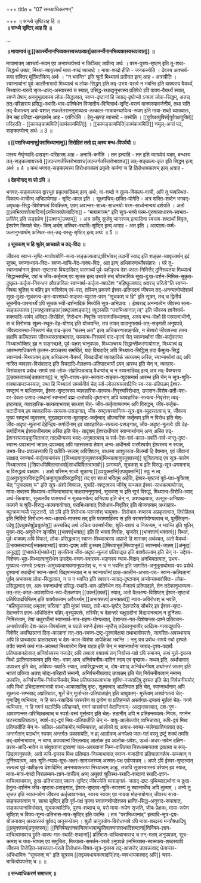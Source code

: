 +++
title = "07 सन्ध्याधिकरणम्"

+++
॥ सन्ध्ये सृष्टिराह हि ॥  
**॥ सन्ध्ये सृष्टिर् आह हि ॥**

…





**॥ मायामात्रं तु [[कार्त्स्येनानभिव्यक्त्तस्वरूपत्वात्|कार्त्स्न्येनानभिव्यक्तस्वरूपत्वात्]] ॥**

मायामात्रम् आश्चर्य-रूपम् एव अनाश्चर्यरूपं न किञ्चिद् अपीत्य् अर्थः । परम-पुरुष-सृष्टम् इति तु-शब्द-सिद्धार्थ उक्तः, मिथ्या-व्यावृत्त्यर्थं माया-शब्दं व्याचष्टे । माया-शब्दो हीति - जनकस्येति । देवस्य आश्चर्य-रूपा शक्तिर् मूर्तिमतीवेत्य् अर्थः । "न भवन्ति" इति श्रुतौ मिथ्यात्वं प्रतीयत इत्य् आह - अत्रापीति । स्वाप्नार्थानां पूर्व-कालीनाभावो मिथ्यात्वं च लोक-सिद्धम् इति तद्-उभय-परत्वे न भवन्ति इति वाक्यस्य वैयर्थ्यं, मिथ्यात्व-परत्वे सृज-धात्व्-अस्वारस्यं च स्यात्, प्रसिद्ध-रथाद्यनुभवस्य प्रतिषेधे ऽपि वाक्य-वैयर्थ्यं स्यात्, स्वप्ने तेषाम् अननुभूतत्वस्य लोक-सिद्धत्वात्, स्वप्न-दृष्टानां हि जाग्रद्-दृष्टेभ्यो ऽन्यत्वं लोक-सिद्धम्, अतस् तत्-परिहाराय प्रसिद्ध-रथादि-भाव-प्रतिषेधेन विजातीय-विचित्रार्थ-सृष्टि-परत्वं वाक्यस्यावर्जनीयं, तथा सति तद्-वैजात्यम् अर्थ-वशात् सकलेतराननुभाव्यत्व-तत्काल-मात्रावस्थायित्व-रूपम् इति माया-शब्दो व्याख्यातः, तेन सह प्रतिज्ञा-खण्डार्थम् आह - एवंविधेति । हेतु-खण्डं व्याचष्टे - तस्येति । [[पुर्वपक्षयुक्त्तिं|पूर्वपक्षयुक्तिं]] परिहरति - [[कामङ्काममिति|कामंकाममिति]] । [[कामङ्काममिति|कामंकाममिति]] णमुल्-अन्तं पदं, सङ्कल्प्येत्य् अर्थः ॥ 3 ॥

**॥ [[पराभिध्यनात्तु|पराभिध्यानात्तु]] तिरोहितं ततो ह्य् अस्य बन्ध-विपर्ययौ ॥**

परस्य नैर्घृण्यादि-प्रसङ्ग-परिहारम् आह - अनादि-कर्मेति । तत इत्यादि - तत इति व्याख्येयं यदम्, बन्धस्य तत्-सङ्कल्पायत्तत्वे [[तदन्तगर्तस्तिरोभावश्च|तदन्तर्गतस्तिरोभावश्च]] तत्-सङ्कल्प-कृत इति सिद्धम् इत्य् अर्थः ॥ 4 ॥ कथं भगवत्-सङ्कल्पस्य तिरोधायकत्वं प्रकृतेः कर्मणां च हि तिरोधायकत्वम् इत्य् अत्राह -

**॥ देहयोगाद् वा सो ऽपि ॥**

भगवत्-सङ्कल्पस्य द्वारभूतं प्रकृत्यादिकम् इत्य् अर्थः, वा-शब्दो न तुल्य-विकल्प-वाची, अपि तु व्यवस्थित-विकल्प-वाचीत्य् अभिप्रायेणाह - सृष्टि-काल इति । सूक्ष्माचिच्-छक्ति-योगेति - अत्र शक्ति-शब्देन भगवद्-अपृथक्-सिद्ध-विशेषणत्वं विवक्षितम्, एवम् अवान्तर-साध्य-साधनयोः परम-साध्येनान्वयं दर्शयति । अतो [[ऽनभिव्यक्त्तेत्यादिना|ऽनभिव्यक्तेत्यादिना]] - "मायामात्रम्" इति सूत्र-भाष्ये परम-पुरुषासाधारण-स्वभाव-प्रतीतेर् इति सङ्ग्रहेण [[उक्त्तम्|उक्तम्]] । अत्र सर्वेषु सुप्तेषु जागरणम् इत्यादिना स्वभाव-शब्दार्थो विवृतः, ईश्वरेण क्रियते चेत्- किम् अर्थम् अस्थिर-रथादि-सृष्टिर् इत्य् अत्राह - अत इति । अल्पाल्प-कर्म-फलानुभवार्थम् अस्थिर-तत्-तद्-वस्तु-सृष्टिर् इत्य् अर्थः ॥ 5 ॥

**॥ सूचकश् च हि श्रुतेर् आचक्षते च तद्-विदः ॥**

जीवस्य स्वाप्न-सृष्टि-मात्रोपयोगि-सत्य-सङ्कल्पत्वाद्याविर्भावस् तदानीं स्याद् इति शङ्का-व्यावृत्त्यर्थम् इदं सूत्रम्, स्वप्नाध्याय-विदः- स्वप्न-वाचि-वेद-वाक्य-विदः, अत इत्य् अधिकरणार्थोपसंहारः । परे तु- स्वाप्नार्थानाम् ईश्वर-सृष्टतया वियदादिवत् पारमार्थ्यं पूर्व-पक्षीकृत्य देश-काल-निमित्तैर् दुर्निरूपतया मिथ्यात्वं सिद्धान्तयन्ति, एषां च जीव-कर्तृत्वम् एव सृजत इत्य् उच्यते तच् चौपचारिकं सुख-दुःख-दर्शन-निमित्त-सुकृत-दुष्कृत-कर्तृत्व-निबन्धन औपचारिकः स्वाप्नार्थ-कर्तृत्व-व्यपदेशः "बहिष्कुलायाद् अवरच् चरित्वे"ति स्वाप्न-विषया श्रुतिश् च बहिर् इव चरित्वेत्य् एवं-परा, तस्मिन् प्रकरणे ईश्वर-प्रतिपादनं जीवस्य तद्-अनन्यत्वोपदेशार्थं सुख-दुःख-सूचकत्व-कृत-पारमार्थ्य-शङ्का-व्युदास-परम् "सूचकश् च हि" इति सूत्रम्, तच् च द्वितीयं सूचनीय-पारमार्थ्ये ऽपि सूचकं स्त्री-दर्शनादिकं मिथ्येति सूत्र-अभिप्रायः । ईश्वराद् अनन्यत्वेन जीवस्य सत्य-सङ्कल्पतया [[स्त्रष्ट्टत्वशङ्कां|स्रष्टृत्वशङ्कां]] व्युदस्यति "पराभिध्यानात् त्व्" इति जीवस्य ज्ञानैश्वर्य-शक्त्यादि-सर्वम् अविद्या-तिरोहितं, तिरोधान-निवृत्तिः परमात्माभिध्यानात्, अस्य बन्ध-मोक्षौ हि परमात्माधीनौ, स च तिरोभावः सूक्ष्म-स्थूल-देह-योगाद् इति योजयन्ति, तत्र तावत् पादानुगतार्थ-तत्-सङ्गती अनुपपन्ने, जीवत्वावस्था-निरूपणं चेत् पाद-कृत्यं "फलम् अत" इत्य् अधिकरणासङ्गतिः, न चेश्वरो जीवावस्था तस्य ब्रह्मणि कल्पितस्य जीवाध्यस्तत्वाभावात्, परमात्म-निरूपणं पाद-कृत्यं चेत् स्वाप्नार्थानां जीव-कर्तृकतया मिथ्यात्वोक्तिर् इह न सङ्गच्छते, पूर्व-पक्षश् चानुपपन्नः, मिथ्यात्वस्य सिद्धान्तीकरणायोगात्, मिथ्यात्वं ह्य् आरम्भणाधिकरणे कृत्स्न-प्रपञ्चस्य समर्थितं, यदा वियदादेर् अपि मिथ्यात्व-सिद्धिस् तदा कैमुत्य-सिद्धं स्वाप्नार्थ-मिथ्यात्वम् इत्य् अधिकरण-वैयर्थ्यं, वियदादीनां व्यावहारिकं सत्यत्वम् अस्ति, स्वाप्नार्थानां तद् अपि नास्ति व्यवहार-विसंवादाद् इति वियदादि-वैलक्षण्य-प्रतिपादभार्यो ऽयम् आरम्भ इति चेन् न, व्यवहार-विसंवादस्य प्रबोध-समये सर्व-लोक-संप्रतिपन्नत्वाद् वैधर्म्याच् च न स्वपनादिवद् इत्य् अत्र तद्-वैषम्यस्य [[उक्त्तत्वाच्च|उक्तत्वाच्]] च, श्रुति-वाक्य-कृत-सत्यत्व-शङ्का-व्युदसनार्थ आरम्भ इति चेन् न सूत्र-श्रुति-वाक्यासामञ्जस्यात्, तथा हि मिथ्यात्वं समर्थनीयं चेत् सर्व-लोकाश्रयत्वादिभिः स्व-रस-प्रतिपन्नम् ईश्वर-स्रष्टृत्वं न बाधितव्यम्, ईश्वर-सृष्टत्वस्य व्यावहारिक-सत्यत्व-निवृत्त्यविरोधात्, उपासन-विशेष-प्रती-परा-वर-देवता-प्रसाद-लब्धानां स्वप्नानां ब्रह्म-दत्तोषादि-दृष्टानाम् अपि व्यावहारिक-सत्यत्व-निवृत्तेस् त्वद्-इष्टत्वात्, व्यावहारिक-सत्यत्वाभावस् साध्यश् चेत्- जीव-कर्तृत्वाश्रयणम् अपि विरुद्धम्, जीव-कर्तृक-घटादीनाम् इव व्यावहारिक-सत्यत्व-प्रसङ्गात्, जीव-स्रष्टृत्वस्यान्तिम-सूत्र-द्वय-व्युदस्तत्वाच् च, जीवस्य मुख्यं स्रष्टृत्वं व्युदस्तम्, सुखाद्यवभास-मूलादृष्ट-कर्तृत्वाद् औपचारिकं कर्तृत्वम् इति न विरोध इति चेत्- जीव-अदृष्ट-मूलानां देहेन्द्रिय-सर्गादीनाम् इव व्यावहारिक-सत्यत्व-प्रसङ्गात्, जीव-अदृष्ट-मूलत्वे ऽपि देह-सर्गादीनाम् ईश्वराधीनत्वम् अस्ति इति चेत्- तादृशम् ईश्वराधीनत्वं स्वाप्नार्थानाम् अप्य् अस्ति तद्-ईशनस्यासङ्कुचितत्वात् तादधीन्यस्य भवद्-अनुमतत्वाच् च सर्व-देश-सर्व-काल-अवर्ति-सर्व-जन्तु-दृष्ट-स्वाप्न-प्रपञ्चानां जाग्रत्-प्रपञ्चाद् अपि महत्तरतया तेषाम् अन्य-अधीनत्वे पारमैश्वर्यम् ईश्वरस्य न स्यात्, उभय-विध-प्रपञ्चस्यापि हि प्रतीति-सत्त्वम् अविशिष्टम्, बाधस्य आशुतरत्व-विलम्बौ हि वैषम्यम्, एवं जीवानां साक्षात् स्वप्नार्थ-कर्तृत्वाभावंस्य [[मिथ्यात्वानुपयुक्त्तस्य|मिथ्यात्वानुपयुक्तस्य]] सूत्रितत्वाद् एव सूत्र-कारेण मिथ्यात्वस्य [[सिपाधयिषितत्वाभावो|साधयिषितत्वाभावो]] ऽवगम्यते, सूचकश् च इति विरुद्ध-सूत्र-प्रणयनाच् च विरुद्धत्वं वक्ष्यामः । अतो यस्मिन् साध्ये सूत्राण्य् [[उपयुक्त्तानि|उपयुक्तानि]] स्युः न त्व् [[अनुपयुक्त्तविरुद्धानि|अनुपयुक्तविरुद्धानि]] तद् एव साध्यं भवितुम् अर्हति, ईश्वर-सृष्टत्वं पूर्व-पक्ष-युक्तिश् चेत् "पुत्रादयश् च" इति सूत्र-अंशो निष्फलः, पुत्रादि-स्रष्टृत्वस्य जीवेषु सम्भवत ईश्वर-साधकत्वायोगात्, माया-शब्दस्य मिथ्यात्व-वाचित्वाभावाच् चाक्षराननुगुणत्वं, सूचकश् च इति सूत्रं विरुद्धं, मिथ्यात्व-विरोधि-त्वाद् अर्थ-क्रियायाः, सूच्यस्यैव पारमार्थ्यं न सूचकस्येत्य् अभिप्राय इति चेन् न, अशाब्दत्वात्, उत्सूत्र-अभिप्राय-कल्पने च श्रुति-विरुद्ध-कल्पनायोगात्, पराभिध्यानात् तिरोधान-निवृत्तिर् इति योजनायाम् अध्याहार-व्युत्क्रमान्वयौ स्फुटतरौ, सो ऽपि इति तिरोभाव-परामर्शश् चायुक्तः- तिरोभाव-शब्दस्य अप्रकृतत्वात्, तिरोहितम् इति निर्दिष्टे तिरोधान-रूप-धात्वर्थ-मात्रस्य तद् इति परामर्शार्हस्य स इति परामर्शायोग्यत्वाच् च, पुल्ँलिङ्ग-पदेषु [[प्रयुक्त्तेषु|प्रयुक्तेषु]] कस्यचिद् अर्थ उचितः परामर्शनीयः, श्रुति-वाक्यं च निरूप्यम्, न भवन्ति इति श्रुतिर् मुख्य-तद्-अनुरोधेन सृजतिर् [[भाक्त्त|भक्त]] इति हि भवतां निर्वाहः, सृजतेर् [[भाक्त्तत्वं|भक्तत्वं]] स्थितं, पूर्व-वाक्यम् अपि विफलं, लोक-प्रसिद्धत्वात् स्वाप्न-मिथ्यात्वस्य अप्राप्ते हि शास्त्रम् अर्थववत्, अतो वैयर्थ्य-[[भाक्त्तत्वाभ्यां|भक्तत्वाभ्यां]] वाक्य-द्वयम् अपि दुःस्थम् [[मिथ्याभूतं|मिथ्याभूतं]] स्वाप्नार्थ-जातम् [[अंनूद्य|अनूद्य]] [[भाक्त्तेन|भक्तेन]] सृजतिना जीव-अदृष्ट-मूलत्वं प्रतिपाद्यत इति वाक्यैकत्वम् इति चेन् न- उद्देश्य-विशेषण-भूत-मिथ्यात्वानुरोधेन उपादेय-वचन-स्वारस्य-भङ्गस्य न्याय-विदाम् अनभिमतत्वात्, उभय-मुख्यत्व-सम्भवे ऽन्यतर-अमुख्यत्वाश्रयणानुपपत्तेश् च, न च न भवन्ति इति जागरित-अनुभूतार्थाभाव-परः प्रबोधे दृश्यानां रथादीनां स्वप्न-समये विद्यमानत्वात् न च स्वप्नार्थानां प्राक्-कालीन-अभाव-परः- स्वप्न-कल्पितानां पूर्वम् अभावस्य लोक-सिद्धत्वात्, न च न भवन्ति इति स्वापन-जाग्रद्-दृष्टानाम् अन्योन्याभावोक्तिः- लोक-प्रसिद्धत्वाद् एव, अतः स्वप्नार्थानां प्रसिद्ध-रथादि-भाव-प्रतिषेधेन तद्-वैजात्यं प्रतिपाद्यते, तेन तदेकानुभाव्यत्व-तत्-तत्-काल-अवसायित्व-रूप-वैलक्षण्यम् [[उक्त्तं|उक्तं]] स्यात्, अतो वैलक्षण्य-विशिष्टम् ईश्वर-सृष्टत्वं प्रतिपिपादयिषितम् इति वाक्यैकत्वम् अवैयर्थ्यम् [[अभाक्त्तत्वं|अभक्तत्वं]] न्याय-अविरोधश् च भवति, "बहिष्कुलायाद् अमृतश् चरित्वा" इति मुख्यं स्यात्, तपो-बल-सृष्टैर् देहान्तरैस् सौभरेर् इव ईश्वर-सृष्ट-देहान्तरेण ज्ञान-अधिष्ठितेन बहिर्-वृत्त्युपपत्तेः, तस्मिँश् च देहान्तरे चक्षुरादीनां विद्यमानत्वान् न दुर्निरूप-निमित्तत्वम्, तेषां चक्षुरादीनां स्वाप्नार्थ-मात्र-ग्रहण-योग्यत्वात्, देशान्तर-गत-विशेषान्तर-प्रश्ने प्रतिवचन-अभावोपपत्तिः देश-काल-विपर्यासश् च घटते स्वप्ने ईश्वर-सृष्टैस् तदेकानुभाव्यैर् आदित्य-गत्याद्युपाधि-विशेषैर् अवच्छिन्नानां दिक्-कालानां तत्-तत्-स्वप्न-द्रष्टृ-पुरुषापेक्षया तथाभावोपपत्तेः, जागरित-अवस्थायाम् अपि हि प्राच्यादयः प्रातरादयश् च देश-काल-विशेषा आपेक्षिका भवन्ति । ननु यत्र प्रबोध-समये रथो दृश्यते तत्रैव स्वप्ने कथं गज-अवस्थां मिथ्यात्वेन विना घटत इति चेन् न स्वाप्नार्थानां जाग्रद्-दृश्य-पदार्थैः प्रतिघातानर्हत्वात् अनिर्वाच्यस्य गजादेर् अपि तथात्वं वक्तव्यं तन् निर्वाच्य-पक्षे ऽपि समानम्, कथं मूर्त्त-द्वयस्य मिथो ऽप्रतिघातकत्वम् इति चेत्- वयम् अप्य् अनिर्वचनीय-वादिनं त्वाम् एव पृच्छामः- कथम् इति, अर्थाभावाद् उपपन्नम् इति चेत्, अविषय-ख्यातिः स्यात्, अपसिद्धान्तश् च, दोष-वशाद् अनिर्वचनीयम् अर्थान्तरं जातम् इति भवतां प्रकिया अतश् चोद्य-परिहारौ समानौ, अनिर्वचनीयत्वाद् उपपन्नम् इति चेत् निर्वचनीयत्वान् ममाप्य् उपपत्तिः, अनिर्वचनीय-निर्वचनीययोर् मिथः प्रतिघातकत्वाभावः शुक्ति-रजतादिषु दृश्यत इति चेत् निर्वचनीययोर् अपि मिथो ऽभिद्यातत्त्वाभावो वाथ्व्-आकाशादिषु दृष्टः, सूक्ष्मत्वाद् अप्रतिघात इति चेत्, स्वाप्नार्थानाम् अपि सूक्ष्मत्व-सम्भवाद् अप्रतिघातः, मूर्त्तं चेन् मूर्त्तान्तर-प्रतिघातार्हम् इति चायुक्तम्- मूर्त्तत्वम् असर्वगतत्वं चेत्- गुणादिषु व्यभिचारः, न हि रूप-रसादिकं परस्परेण वा द्रव्येण वा प्रतिहन्यते असर्वगत-द्रव्यत्वं मूर्तत्वं चेत्- गगने व्यभिचारः, न हि गगनं घटादिभिः प्रतिहन्यते, गगनं चासर्वगतं वेदान्तिनाम्- आद्यन्तवत्त्वात्, दश-गुण-आवरणान्तर-परिच्छिन्नत्वाच् च स्पर्श-वत्त्वं मूर्त्तत्वम् इति चेत्- तदानीम् अपि न प्रतिहन्तव्यत्व-नियमः, गगनेन घटस्याप्रतिघातात्, स्पर्श-वद्-द्वयं मिथः-प्रतिघातीति चेन् न- वायु-आलोकयोर् व्यभिचारात्, रूपि-द्वयं मिथः प्रतिघातीति चेन् न- सलिल-आलोकयोर् व्यभिचारात्, आलोको ह्य् अगाध-स्वच्छ-जलेनाप्रतिघातात् तद्-अन्तर्गतान् पदार्थान् स्वयम् अन्तर्गतः प्रकाशयति, न ह्य् आलोकम् अनपेक्ष्य जल-गतं वस्तु द्रष्टुं शक्यं तमसि तद्-दर्शनाभावात्, न चाप्य् अवयवानां विरलत्वाद् आलोक इव आलोक-प्रवेशः, ऊर्ध्व-अधर-भावेन दक्षिण-उत्तर-आदि-भावेन च संयुक्तानां द्रव्याणां जल-अवयवानां निम्न-पातितया निरुध्यमानतया द्रवतया च सच्-छिद्रत्वानुपपत्तेः, अतो रूपि-द्वयस्य मिथः प्रतिघात-नियमाभावात् स्वाप्न-गजादीनां प्रतिघातानर्हत्व-सम्भवान् न दुर्निरूपत्वम्, अतः श्रुति-न्याय-सूत्र-अक्षर-सामञ्जस्यम् अस्मत्-पक्ष एवोपपन्नम् । अपरे ऽपि ईश्वर-सृष्टत्वात् सत्यत्वं पूर्व-पक्षीकृत्य देशादिभिर् अनभव्यक्ततया मिथ्यात्वम् आहुः, तत्रापि सूत्रास्वारस्यं परेषाम् इव स्यात्, माया-मात्र-शब्दो निरालम्बन-ज्ञान-वाचीत्य् अप्य् अयुक्तं श्रुतिस्थ-रथादि-शब्दानां रथादि-ज्ञान-वाचित्वाभावात्, दुःख-प्रतिभासात् स्वाप्न-सृष्टिर् जीवस्येति चासङ्गतं- जाग्रद्-द्रष्ट-पृथिव्याद्यर्थानां च दुःख-हेतुत्व-दर्शनेन जीव-सृष्टत्व-प्रसङ्गात्, ईश्वर-सृष्टत्व-श्रुति-स्वारस्यं तु स्वाप्नार्थेष्व् अपि तुल्यम् । अन्ये तु सृजत इति स्वातन्त्र्येण जीवस्य कर्तृत्वावगमात्, स्वस्य स्वयम् एव मायया मोहनायोगात् जीवस्य सत्य-सङ्कल्पत्वाच् च, सत्या सृष्टिर् इति पूर्व-पक्षं कृत्वा स्वातन्त्र्योपदेशस्य भ्रान्ति-सिद्ध-अनुवाद-रूपत्वात्, सङ्कल्पानाविर्भावात्, सूचकत्वादिभिः, पुरुष-शब्दाच् च, परो माया-रूपेण सृजति, जीवः प्रेक्षकः, माया-रूपेण सृष्टिश् च विषय-शून्य-प्रतिभास-मात्र-सृष्टिर् इति वदन्ति । तत्र "पराभिध्यानाद्" इत्यादि-सूत्र-द्वय-योजनायाम् अस्वारस्यं पूर्ववद् अनुसन्धेयम् । श्रुतौ चानुपयोग-विरोधाभावे ऽपि माया-शब्दस्य मन्त्रौषधादिषु [[प्रयुक्त्तस्य|प्रयुक्तस्य]] [[निविर्षयज्ञानवाचित्वाभावाच्छ्रुतिवाक्यगतरथादिशब्दानां|निर्विषय-ज्ञान-वाचित्वाभावाच् छ्रुति-वाक्य-गत-रथादि-शब्दानां]] प्रतिभास-वाचित्वाभावाच् च तन्-मतम् अनुपपन्नम्, सूत्र-क्रमश् च यथा-भाष्यम् एव समुचितः, मिथ्यात्व-समर्थन-परत्वे ऽनुपपन्ने ऽनभिव्यक्त-स्वरूपत्व-शब्दस्यापि जीवस्य तिरोहित-स्वरूपता-परत्वे तिरोधान-विषय-सूत्र-द्वयस्य तद्-आसत्तेर् उपपन्नत्वाद् धेत्वन्तर-अभिधायिनः "सूचकश् च" इति सूत्रस्य [[तद्वयवधायकत्वादपि|तद्-व्यवधायकत्वाद् अपि]] चरम-भावित्वोपपत्तेश् च ॥ ॥

**॥ सन्ध्याधिकरणं समाप्तम् ॥**